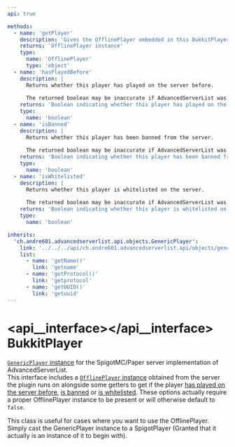 ```yaml
---
api: true

methods:
  - name: 'getPlayer'
    description: 'Gives the OfflinePlayer embedded in this BukkitPlayer.'
    returns: 'OfflinePlayer instance'
    type:
      name: 'OfflinePlayer'
      type: 'object'
  - name: 'hasPlayedBefore'
    description: |
      Returns whether this player has played on the server before.
      
      The returned boolean may be inaccurate if AdvancedServerList was unable to obtain a valid OfflinePlayer instance.
    returns: 'Boolean indicating whether this player has played on the server before.'
    type:
      name: 'boolean'
  - name: 'isBanned'
    description: |
      Returns whether this player has been banned from the server.
      
      The returned boolean may be inaccurate if AdvancedServerList was unable to obtain a valid OfflinePlayer instance.
    returns: 'Boolean indicating whether this player has been banned from the server.'
    type:
      name: 'boolean'
  - name: 'isWhitelisted'
    description: |
      Returns whether this player is whitelisted on the server.
      
      The returned boolean may be inaccurate if AdvancedServerList was unable to obtain a valid OfflinePlayer instance.
    returns: 'Boolean indicating whether this player is whitelisted on the server.'
    type:
      name: 'boolean'

inherits:
  'ch.andre601.advancedserverlist.api.objects.GenericPlayer':
    link: '../../../api/ch.andre601.advancedserverlist.api/objects/genericplayer.md'
    list:
      - name: 'getName()'
        link: 'getname'
      - name: 'getProtocol()'
        link: 'getprotocol'
      - name: 'getUUID()'
        link: 'getuuid'
---
```


# <api__interface></api__interface> BukkitPlayer

[`GenericPlayer` instance](../../../api/ch.andre601.advancedserverlist.api/objects/genericplayer.md) for the SpigotMC/Paper server implementation of AdvancedServerList.  
This interface includes a [`OfflinePlayer` instance](#getplayer) obtained from the server the plugin runs on alongside some getters to get if the player [has played on the server before](#hasplayedbefore), [is banned](#isbanned) or [is whitelisted](#iswhitelisted). These options actually require a proper OfflinePlayer instance to be present or will otherwise default to `false`.

This class is useful for cases where you want to use the OfflinePlayer. Simply cast the GenericPlayer instance to a SpigotPlayer (Granted that it actually is an instance of it to begin with).